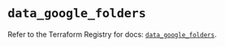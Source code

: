 # `data_google_folders`

Refer to the Terraform Registry for docs: [`data_google_folders`](https://registry.terraform.io/providers/hashicorp/google/6.34.0/docs/data-sources/folders).
